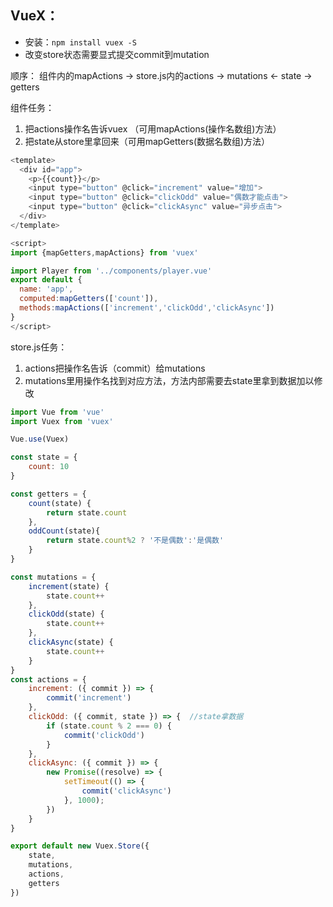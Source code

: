 ## VueX：
- 安装：`npm install vuex -S`
- 改变store状态需要显式提交commit到mutation

顺序：
组件内的mapActions -> store.js内的actions -> mutations <- state -> getters

组件任务：
1. 把actions操作名告诉vuex （可用mapActions(操作名数组)方法）
2. 把state从store里拿回来（可用mapGetters(数据名数组)方法）
```javascript
<template>
  <div id="app">
    <p>{{count}}</p>
    <input type="button" @click="increment" value="增加">
    <input type="button" @click="clickOdd" value="偶数才能点击">
    <input type="button" @click="clickAsync" value="异步点击">
  </div>
</template>

<script>
import {mapGetters,mapActions} from 'vuex'

import Player from '../components/player.vue'
export default {
  name: 'app',
  computed:mapGetters(['count']),
  methods:mapActions(['increment','clickOdd','clickAsync'])
}
</script>

```

store.js任务：
1. actions把操作名告诉（commit）给mutations
2. mutations里用操作名找到对应方法，方法内部需要去state里拿到数据加以修改
```javascript
import Vue from 'vue'
import Vuex from 'vuex'

Vue.use(Vuex)

const state = {
    count: 10
}

const getters = {
    count(state) {
        return state.count
    },
    oddCount(state){
        return state.count%2 ? '不是偶数':'是偶数' 
    }
}

const mutations = {
    increment(state) {
        state.count++
    },
    clickOdd(state) {
        state.count++
    },
    clickAsync(state) {
        state.count++
    }
}
const actions = {
    increment: ({ commit }) => {
        commit('increment')
    },
    clickOdd: ({ commit, state }) => {  //state拿数据
        if (state.count % 2 === 0) {
            commit('clickOdd')
        }
    },
    clickAsync: ({ commit }) => {
        new Promise((resolve) => {
            setTimeout(() => {
                commit('clickAsync')
            }, 1000);
        })
    }
}

export default new Vuex.Store({
    state,
    mutations,
    actions,
    getters
})
```
